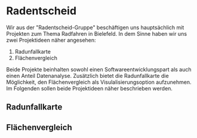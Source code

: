 # Radentscheid
Wir aus der "Radentscheid-Gruppe" beschäftigen uns hauptsächlich mit Projekten zum Thema Radfahren in Bielefeld. 
In dem Sinne haben wir uns zwei Projektideen näher angesehen: 

1. Radunfallkarte
2. Flächenvergleich

Beide Projekte beinhalten sowohl einen Softwareentwicklungspart als auch einen Anteil Datenanalyse. Zusätzlich bietet die Radunfallkarte die Möglichkeit, den Flächenvergleich als Visulalisierungsoption aufzunehmen. Im Folgenden sollen beide Projektideen näher beschrieben werden.

## Radunfallkarte

## Flächenvergleich
